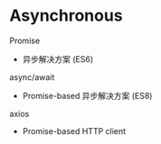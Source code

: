 # Asynchronous

Promise
- 异步解决方案 (ES6)

async/await 
- Promise-based 异步解决方案 (ES8)

axios 
- Promise-based HTTP client